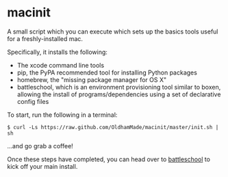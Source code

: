 # macinit

A small script which you can execute which sets up the basics tools useful for a
freshly-installed mac.

Specifically, it installs the following:

- The xcode command line tools
- pip, the PyPA recommended tool for installing Python packages
- homebrew, the "missing package manager for OS X"
- battleschool, which is an environment provisioning tool similar to boxen, allowing
  the install of programs/dependencies using a set of declarative config files

To start, run the following in a terminal:

    $ curl -Ls https://raw.github.com/OldhamMade/macinit/master/init.sh | sh

...and go grab a coffee!

Once these steps have completed, you can head over to [battleschool](https://github.com/spencergibb/battleschool) to kick off your
main install.
